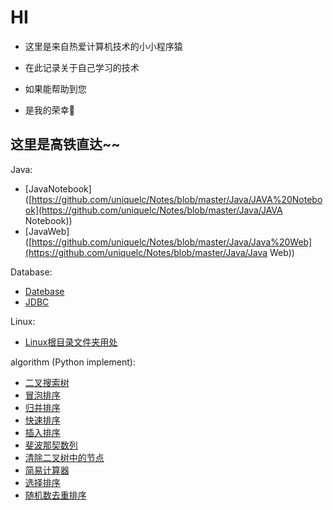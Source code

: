 # HI

- 这里是来自热爱计算机技术的小小程序猿
- 在此记录关于自己学习的技术

- 如果能帮助到您

- 是我的荣幸🌹

## 这里是高铁直达~~

Java:

- [JavaNotebook]([https://github.com/uniquelc/Notes/blob/master/Java/JAVA%20Notebook](https://github.com/uniquelc/Notes/blob/master/Java/JAVA Notebook))
- [JavaWeb]([https://github.com/uniquelc/Notes/blob/master/Java/Java%20Web](https://github.com/uniquelc/Notes/blob/master/Java/Java Web))

Database:

- [Datebase](https://github.com/uniquelc/Notes/blob/master/Database/Databases)
- [JDBC](https://github.com/uniquelc/Notes/blob/master/Database/JDBC)

Linux:

- [Linux根目录文件夹用处](https://github.com/uniquelc/Notes/blob/master/Linux/Linux根目录文件夹用处)

algorithm (Python implement):

- [二叉搜索树](https://github.com/uniquelc/Notes/blob/master/Leetcode/二叉搜索树)
- [冒泡排序](https://github.com/uniquelc/Notes/blob/master/Leetcode/冒泡排序)
- [归并排序](https://github.com/uniquelc/Notes/blob/master/Leetcode/归并排序)
- [快速排序](https://github.com/uniquelc/Notes/blob/master/Leetcode/快速排序)
- [插入排序](https://github.com/uniquelc/Notes/blob/master/Leetcode/插入排序)
- [斐波那契数列](https://github.com/uniquelc/Notes/blob/master/Leetcode/斐波那契数列)
- [清除二叉树中的节点](https://github.com/uniquelc/Notes/blob/master/Leetcode/清除二叉树中的节点)
- [简易计算器](https://github.com/uniquelc/Notes/blob/master/Leetcode/简易计算器)
- [选择排序](https://github.com/uniquelc/Notes/blob/master/Leetcode/选择排序)
- [随机数去重排序](https://github.com/uniquelc/Notes/blob/master/Leetcode/随机数去重排序)